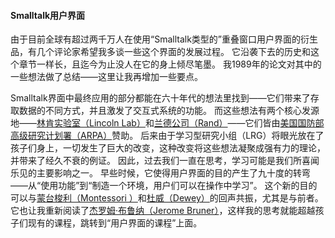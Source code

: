 #### Smalltalk用户界面

由于目前全球有超过两千万人在使用“Smalltalk类型的”重叠窗口用户界面的衍生品，有几个评论家希望我多谈一些这个界面的发展过程。
它沿袭下去的历史和这个章节一样长，且迄今为止没人在它的身上倾尽笔墨。
我1989年的论文对其中的一些想法做了总结——这里让我再增加一些要点。

Smalltalk界面中最终应用的部分都能在六十年代的想法里找到——它们带来了存取数据的不同方式，并且激发了交互式系统的功能。
而这些想法有两个核心发源地——[林肯实验室（Lincoln Lab）](http://baike.baidu.com/item/%E6%9E%97%E8%82%AF%E5%AE%9E%E9%AA%8C%E5%AE%A4)和[兰德公司（Rand）](http://baike.baidu.com/item/%E5%85%B0%E5%BE%B7%E5%85%AC%E5%8F%B8)——它们皆由[美国国防部高级研究计划署（ARPA）](http://baike.baidu.com/item/ARPA)赞助。
后来由于学习型研究小组（LRG）将眼光放在了孩子们身上，一切发生了巨大的改变，这种改变将这些想法凝聚成强有力的理论，并带来了经久不衰的例证。
因此，过去我们一直在思考，学习可能是我们所喜闻乐见的主要影响之一。
早些时候，它使得用户界面的目的产生了九十度的转弯——从“使用功能”到“制造一个环境，用户们可以在操作中学习”。
这个新的目的可以与[蒙台梭利（Montessori ）](http://baike.baidu.com/item/%E7%8E%9B%E5%88%A9%E4%BA%9A%C2%B7%E8%92%99%E5%8F%B0%E6%A2%AD%E5%88%A9)和[杜威（Dewey）](http://baike.baidu.com/item/%E7%BA%A6%E7%BF%B0%C2%B7%E6%9D%9C%E5%A8%81)的回声共振，尤其是与前者。
它也让我重新阅读了[杰罗姆·布鲁纳（Jerome Bruner）](http://baike.baidu.com/item/%E6%9D%B0%E7%BD%97%E5%A7%86%C2%B7%E5%B8%83%E9%B2%81%E7%BA%B3)，这样我的思考就能超越孩子们现有的课程，跳转到“用户界面的课程”上面。

